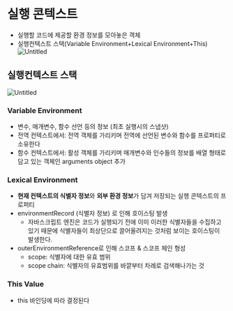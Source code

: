 # 실행 콘텍스트

- 실행할 코드에 제공할 환경 정보를 모아놓은 객체
- 실행컨텍스트 스택(Variable Environment+Lexical Environment+This)
  ![Untitled](https://user-images.githubusercontent.com/55427367/212450650-15999049-a9f8-41e4-b870-9e9c5c113ccb.png)

## 실행컨텍스트 스택

![Untitled](https://user-images.githubusercontent.com/55427367/212450664-f3061808-08c8-4d0f-9dee-8bab34264ec0.png)

### Variable Environment

- 변수, 매개변수, 함수 선언 등의 정보 (최초 실행시의 스냅샷)
- 전역 컨텍스트에서: 전역 객체를 가리키며 전역에 선언된 변수와 함수를 프로퍼티로 소유한다
- 함수 컨텍스트에서: 활성 객체를 가리키며 매개변수와 인수들의 정보를 배열 형태로 담고 있는 객체인 arguments object 추가

### Lexical Environment

- **현재 컨텍스트의 식별자 정보**와 **외부 환경 정보**가 담겨 저장되는 실행 콘텍스트의 프로퍼티
- environmentRecord (식별자 정보) 로 인해 호이스팅 발생
  - 자바스크립트 엔진은 코드가 실행되기 전에 이미 이러한 식별자들을 수집하고 있기 때문에 식별자들이 최상단으로 끌어올려지는 것처럼 보이는 호이스팅이 발생한다.
- outerEnvironmentReference로 인해 스코프 & 스코프 체인 형성
  - scope: 식별자에 대한 유효 범위
  - scope chain: 식별자의 유효범위를 바깥부터 차례로 검색해나가는 것

### This Value

- this 바인딩에 따라 결정된다
